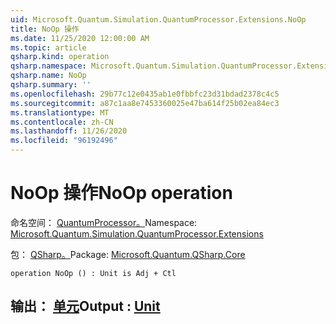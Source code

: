 ```yaml
---
uid: Microsoft.Quantum.Simulation.QuantumProcessor.Extensions.NoOp
title: NoOp 操作
ms.date: 11/25/2020 12:00:00 AM
ms.topic: article
qsharp.kind: operation
qsharp.namespace: Microsoft.Quantum.Simulation.QuantumProcessor.Extensions
qsharp.name: NoOp
qsharp.summary: ''
ms.openlocfilehash: 29b77c12e0435ab1e0fbbfc23d31bdad2378c4c5
ms.sourcegitcommit: a87c1aa8e7453360025e47ba614f25b02ea84ec3
ms.translationtype: MT
ms.contentlocale: zh-CN
ms.lasthandoff: 11/26/2020
ms.locfileid: "96192496"
---
```

# <a name="noop-operation"></a><span data-ttu-id="be5a1-102">NoOp 操作</span><span class="sxs-lookup"><span data-stu-id="be5a1-102">NoOp operation</span></span>

<span data-ttu-id="be5a1-103">命名空间： [QuantumProcessor。](xref:Microsoft.Quantum.Simulation.QuantumProcessor.Extensions)</span><span class="sxs-lookup"><span data-stu-id="be5a1-103">Namespace: [Microsoft.Quantum.Simulation.QuantumProcessor.Extensions](xref:Microsoft.Quantum.Simulation.QuantumProcessor.Extensions)</span></span>

<span data-ttu-id="be5a1-104">包： [QSharp。](https://nuget.org/packages/Microsoft.Quantum.QSharp.Core)</span><span class="sxs-lookup"><span data-stu-id="be5a1-104">Package: [Microsoft.Quantum.QSharp.Core](https://nuget.org/packages/Microsoft.Quantum.QSharp.Core)</span></span>




```qsharp
operation NoOp () : Unit is Adj + Ctl
```


## <a name="output--unit"></a><span data-ttu-id="be5a1-105">输出： [单元](xref:microsoft.quantum.lang-ref.unit)</span><span class="sxs-lookup"><span data-stu-id="be5a1-105">Output : [Unit](xref:microsoft.quantum.lang-ref.unit)</span></span>

